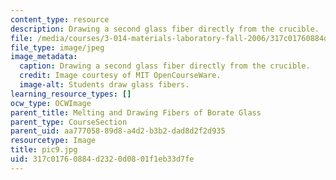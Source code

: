```yaml
---
content_type: resource
description: Drawing a second glass fiber directly from the crucible.
file: /media/courses/3-014-materials-laboratory-fall-2006/317c01760884d2320d0801f1eb33d7fe_pic9.jpg
file_type: image/jpeg
image_metadata:
  caption: Drawing a second glass fiber directly from the crucible.
  credit: Image courtesy of MIT OpenCourseWare.
  image-alt: Students draw glass fibers.
learning_resource_types: []
ocw_type: OCWImage
parent_title: Melting and Drawing Fibers of Borate Glass
parent_type: CourseSection
parent_uid: aa777058-89d8-a4d2-b3b2-dad8d2f2d935
resourcetype: Image
title: pic9.jpg
uid: 317c0176-0884-d232-0d08-01f1eb33d7fe
---
```

